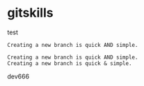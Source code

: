 # gitskills
test

```
Creating a new branch is quick AND simple.
```

```
Creating a new branch is quick AND simple.
Creating a new branch is quick & simple.
```

dev666